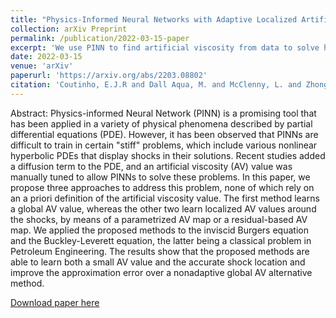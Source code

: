 ```yaml
---
title: "Physics-Informed Neural Networks with Adaptive Localized Artificial Viscosity"
collection: arXiv Preprint
permalink: /publication/2022-03-15-paper
excerpt: 'We use PINN to find artificial viscosity from data to solve hyperbolic PDEs.'
date: 2022-03-15
venue: 'arXiv'
paperurl: 'https://arxiv.org/abs/2203.08802'
citation: 'Coutinho, E.J.R and Dall Aqua, M. and McClenny, L. and Zhong, M. and Braga-Neto, U. and Gildin, E. (2022). &quot;Physics-Informed Neural Networks with Adaptive Localized Artificial Viscosity.&quot; <i>arXiv</i>.'
---
```

Abstract: Physics-informed Neural Network (PINN) is a promising tool that has been applied in a variety of physical phenomena described by partial differential equations (PDE). However, it has been observed that PINNs are difficult to train in certain "stiff" problems, which include various nonlinear hyperbolic PDEs that display shocks in their solutions. Recent studies added a diffusion term to the PDE, and an artificial viscosity (AV) value was manually tuned to allow PINNs to solve these problems. In this paper, we propose three approaches to address this problem, none of which rely on an a priori definition of the artificial viscosity value. The first method learns a global AV value, whereas the other two learn localized AV values around the shocks, by means of a parametrized AV map or a residual-based AV map. We applied the proposed methods to the inviscid Burgers equation and the Buckley-Leverett equation, the latter being a classical problem in Petroleum Engineering. The results show that the proposed methods are able to learn both a small AV value and the accurate shock location and improve the approximation error over a nonadaptive global AV alternative method.

[Download paper here](https://arxiv.org/pdf/2203.08802)
